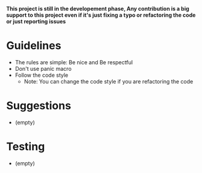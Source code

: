 **This project is still in the developement phase, Any contribution is a big support to this project even if it's just fixing a typo or refactoring the code or just reporting issues**

# Guidelines
- The rules are simple: Be nice and Be respectful
- Don't use panic macro
- Follow the code style
    - Note: You can change the code style if you are refactoring the code

# Suggestions
- (empty)

# Testing
- (empty)
